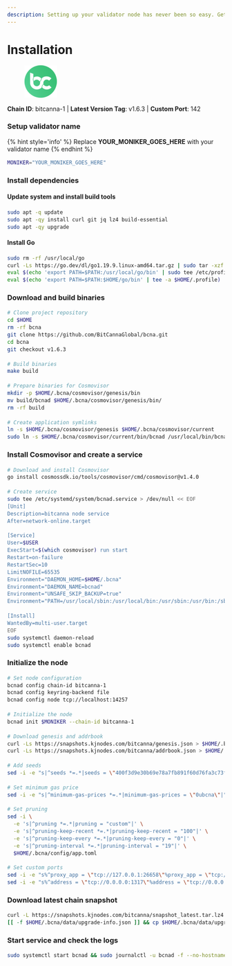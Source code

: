 ```yaml
---
description: Setting up your validator node has never been so easy. Get your validator running in minutes by following step by step instructions.
---
```


# Installation

<figure><img src="https://raw.githubusercontent.com/kj89/cosmos-images/main/logos/bitcanna.png" alt=""><figcaption></figcaption></figure>

**Chain ID**: bitcanna-1 | **Latest Version Tag**: v1.6.3 | **Custom Port**: 142

### Setup validator name

{% hint style='info' %}
Replace **YOUR_MONIKER_GOES_HERE** with your validator name
{% endhint %}

```bash
MONIKER="YOUR_MONIKER_GOES_HERE"
```

### Install dependencies

#### Update system and install build tools

```bash
sudo apt -q update
sudo apt -qy install curl git jq lz4 build-essential
sudo apt -qy upgrade
```

#### Install Go

```bash
sudo rm -rf /usr/local/go
curl -Ls https://go.dev/dl/go1.19.9.linux-amd64.tar.gz | sudo tar -xzf - -C /usr/local
eval $(echo 'export PATH=$PATH:/usr/local/go/bin' | sudo tee /etc/profile.d/golang.sh)
eval $(echo 'export PATH=$PATH:$HOME/go/bin' | tee -a $HOME/.profile)
```

### Download and build binaries

```bash
# Clone project repository
cd $HOME
rm -rf bcna
git clone https://github.com/BitCannaGlobal/bcna.git
cd bcna
git checkout v1.6.3

# Build binaries
make build

# Prepare binaries for Cosmovisor
mkdir -p $HOME/.bcna/cosmovisor/genesis/bin
mv build/bcnad $HOME/.bcna/cosmovisor/genesis/bin/
rm -rf build

# Create application symlinks
ln -s $HOME/.bcna/cosmovisor/genesis $HOME/.bcna/cosmovisor/current
sudo ln -s $HOME/.bcna/cosmovisor/current/bin/bcnad /usr/local/bin/bcnad
```

### Install Cosmovisor and create a service

```bash
# Download and install Cosmovisor
go install cosmossdk.io/tools/cosmovisor/cmd/cosmovisor@v1.4.0

# Create service
sudo tee /etc/systemd/system/bcnad.service > /dev/null << EOF
[Unit]
Description=bitcanna node service
After=network-online.target

[Service]
User=$USER
ExecStart=$(which cosmovisor) run start
Restart=on-failure
RestartSec=10
LimitNOFILE=65535
Environment="DAEMON_HOME=$HOME/.bcna"
Environment="DAEMON_NAME=bcnad"
Environment="UNSAFE_SKIP_BACKUP=true"
Environment="PATH=/usr/local/sbin:/usr/local/bin:/usr/sbin:/usr/bin:/sbin:/bin:/usr/games:/usr/local/games:/snap/bin:$HOME/.bcna/cosmovisor/current/bin"

[Install]
WantedBy=multi-user.target
EOF
sudo systemctl daemon-reload
sudo systemctl enable bcnad
```

### Initialize the node

```bash
# Set node configuration
bcnad config chain-id bitcanna-1
bcnad config keyring-backend file
bcnad config node tcp://localhost:14257

# Initialize the node
bcnad init $MONIKER --chain-id bitcanna-1

# Download genesis and addrbook
curl -Ls https://snapshots.kjnodes.com/bitcanna/genesis.json > $HOME/.bcna/config/genesis.json
curl -Ls https://snapshots.kjnodes.com/bitcanna/addrbook.json > $HOME/.bcna/config/addrbook.json

# Add seeds
sed -i -e "s|^seeds *=.*|seeds = \"400f3d9e30b69e78a7fb891f60d76fa3c73f0ecc@bitcanna.rpc.kjnodes.com:14259\"|" $HOME/.bcna/config/config.toml

# Set minimum gas price
sed -i -e "s|^minimum-gas-prices *=.*|minimum-gas-prices = \"0ubcna\"|" $HOME/.bcna/config/app.toml

# Set pruning
sed -i \
  -e 's|^pruning *=.*|pruning = "custom"|' \
  -e 's|^pruning-keep-recent *=.*|pruning-keep-recent = "100"|' \
  -e 's|^pruning-keep-every *=.*|pruning-keep-every = "0"|' \
  -e 's|^pruning-interval *=.*|pruning-interval = "19"|' \
  $HOME/.bcna/config/app.toml

# Set custom ports
sed -i -e "s%^proxy_app = \"tcp://127.0.0.1:26658\"%proxy_app = \"tcp://127.0.0.1:14258\"%; s%^laddr = \"tcp://127.0.0.1:26657\"%laddr = \"tcp://127.0.0.1:14257\"%; s%^pprof_laddr = \"localhost:6060\"%pprof_laddr = \"localhost:14260\"%; s%^laddr = \"tcp://0.0.0.0:26656\"%laddr = \"tcp://0.0.0.0:14256\"%; s%^prometheus_listen_addr = \":26660\"%prometheus_listen_addr = \":14266\"%" $HOME/.bcna/config/config.toml
sed -i -e "s%^address = \"tcp://0.0.0.0:1317\"%address = \"tcp://0.0.0.0:14217\"%; s%^address = \":8080\"%address = \":14280\"%; s%^address = \"0.0.0.0:9090\"%address = \"0.0.0.0:14290\"%; s%^address = \"0.0.0.0:9091\"%address = \"0.0.0.0:14291\"%; s%:8545%:14245%; s%:8546%:14246%; s%:6065%:14265%" $HOME/.bcna/config/app.toml
```

### Download latest chain snapshot

```bash
curl -L https://snapshots.kjnodes.com/bitcanna/snapshot_latest.tar.lz4 | tar -Ilz4 -xf - -C $HOME/.bcna
[[ -f $HOME/.bcna/data/upgrade-info.json ]] && cp $HOME/.bcna/data/upgrade-info.json $HOME/.bcna/cosmovisor/genesis/upgrade-info.json
```

### Start service and check the logs

```bash
sudo systemctl start bcnad && sudo journalctl -u bcnad -f --no-hostname -o cat
```
